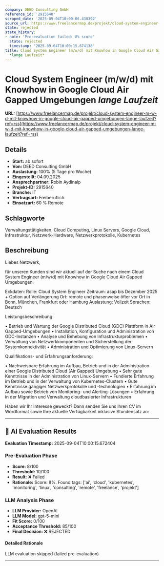 ```yaml
---
company: DEED Consulting GmbH
reference_id: '2915640'
scraped_date: '2025-09-04T10:00:06.430392'
source_url: https://www.freelancermap.de/projekt/cloud-system-engineer-m-w-d-mit-knowhow-in-google-cloud-air-gapped-umgebungen-lange-laufzeit?ref=rss
state: rejected
state_history:
- note: 'Pre-evaluation failed: 8% score'
  state: rejected
  timestamp: '2025-09-04T10:00:15.674138'
title: Cloud System Engineer (m/w/d) mit Knowhow in Google Cloud Air Gapped Umgebungen
  *lange Laufzeit*
---
```



# Cloud System Engineer (m/w/d) mit Knowhow in Google Cloud Air Gapped Umgebungen *lange Laufzeit*
**URL:** [https://www.freelancermap.de/projekt/cloud-system-engineer-m-w-d-mit-knowhow-in-google-cloud-air-gapped-umgebungen-lange-laufzeit?ref=rss](https://www.freelancermap.de/projekt/cloud-system-engineer-m-w-d-mit-knowhow-in-google-cloud-air-gapped-umgebungen-lange-laufzeit?ref=rss)
## Details
- **Start:** ab sofort
- **Von:** DEED Consulting GmbH
- **Auslastung:** 100% (5 Tage pro Woche)
- **Eingestellt:** 04.09.2025
- **Ansprechpartner:** Robin Aydinalp
- **Projekt-ID:** 2915640
- **Branche:** IT
- **Vertragsart:** Freiberuflich
- **Einsatzart:** 60
                                                % Remote

## Schlagworte
Verwaltungstätigkeiten, Cloud Computing, Linux Servers, Google Cloud, Infrastruktur, Netzwerk-Hardware, Netzwerkprotokolle, Kubernetes

## Beschreibung
Liebes Netzwerk,

für unseren Kunden sind wir aktuell auf der Suche nach einem Cloud System Engineer (m/w/d) mit Knowhow in Google Cloud Air Gapped Umgebungen.

Eckdaten:
Rolle: Cloud System Engineer
Zeitraum: asap bis Dezember 2025 + Option auf Verlängerung
Ort: remote und phasenweise öfter vor Ort in Bonn, München, Frankfurt oder Hamburg
Auslastung: Vollzeit
Sprachen: Deutsch

Leistungsbeschreibung:

• Betrieb und Wartung der Google Distributed Cloud (GDC) Plattform in Air Gapped-Umgebungen
• Installation, Konfiguration und Administration von GDC-Instanzen
• Analyse und Behebung von Infrastrukturproblemen
• Verwaltung von Netzwerkkomponenten und Sicherstellung der Systemkonnektivität
• Administration und Optimierung von Linux-Servern

Qualifikations- und Erfahrungsanforderung:

• Nachweisbare Erfahrung im Aufbau, Betrieb und in der Administration einer Google Distributed Cloud (Air Gapped) Umgebung
• Sehr gute Kenntnisse in der Administration von Linux-Servern
• Fundierte Erfahrung im Betrieb und in der Verwaltung von Kubernetes-Clustern
• Gute Kenntnisse gängiger Netzwerkprotokolle und -technologien
• Erfahrung im Aufbau sowie Betrieb von Monitoring- und Alerting-Lösungen
• Erfahrung in der Migration und Verwaltung cloudbasierter Infrastrukturen

Haben wir Ihr Interesse geweckt?
Dann senden Sie uns Ihren CV im Wordformat sowie Ihre aktuelle Verfügbarkeit inklusive Stundensatz an:

---

## 🤖 AI Evaluation Results

**Evaluation Timestamp:** 2025-09-04T10:00:15.672404

### Pre-Evaluation Phase
- **Score:** 8/100
- **Threshold:** 10/100
- **Result:** ❌ Failed
- **Rationale:** Score: 8%. Found tags: ['ai', 'cloud', 'kubernetes', 'monitoring', 'linux', 'consulting', 'remote', 'freelance', 'projekt']

### LLM Analysis Phase
- **LLM Provider:** OpenAI
- **LLM Model:** gpt-5-mini
- **Fit Score:** 0/100
- **Acceptance Threshold:** 85/100
- **Final Decision:** ❌ REJECTED

#### Detailed Rationale
LLM evaluation skipped (failed pre-evaluation)

---
